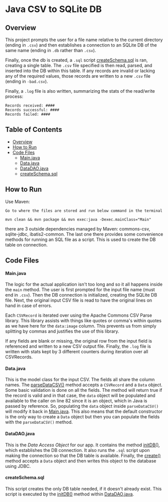 # Java CSV to SQLite DB

## Overview



This project prompts the user for a file name relative to the current directory (ending in `.csv`) and then establishes a connection to an SQLite DB of the same name (ending in `.db` rather than `.csv`).  

Finally, once the db is created, a `.sql` script [createSchema.sql](./sql/createSchema.sql) is ran, creating a single table.  The `.csv` file specified is then read, parsed, and inserted into the DB within this table.  If any records are invalid or lacking any of the required values, those records are written to a new `.csv` file (ending in `-bad.csv`).

Finally, a `.log` file is also written, summarizing the stats of the read/write process:
```
Records received: ####
Records successful: ####
Records failed: ####
```

## Table of Contents

  - [Overview](#overview)
  - [How to Run](#how-to-run)
  - [Code Files](#code-files)
      - [Main.java](#mainjava)
      - [Data.java](#datajava)
      - [DataDAO.java](#datadaojava)
      - [createSchema.sql](#createschemasql)

## How to Run

Use Maven:
```
Go to where the files are stored and run below command in the terminal

mvn clean && mvn package && mvn exec:java -Dexec.mainClass="Main"
```

there are 3 outside dependencies managed by Maven: commons-csv, sqlite-jdbc, ibatis2-common. The last one there provides some convenience methods for running an SQL file as a script. This is used to create the DB table on connection.

## Code Files

#### Main.java

The logic for the actual application isn't too long and so it all happens inside the `main` method.  The user is first prompted for the input file name (must end in `.csv`).  Then the DB connection is initialized, creating the SQLite DB file.  Next, the original input CSV file is read to have the original lines on hand in case of errors.  

Each `CSVRecord` is iterated over using the Apache Commons CSV Parse library.  This library assists with things like quotes or comma's within quotes as we have here for the `data:image` column.  This prevents us from simply splitting by commas and justifies the use of this library.  

If any fields are blank or missing, the original row from the input field is referenced and written to a new CSV output file.  Finally, the `.log` file is written with stats kept by 3 different counters during iteration over all CSVRecords.

#### Data.java

This is the model class for the input CSV.  The fields all share the column names.  The [parseDataCSV()](./src/main/java/Data.java#L32) method accepts a `CSVRecord` and a `Data` object.  Some basic validation is done on all the fields.  The method will return true if the record is valid and in that case, the `data` object will be populated and available to the caller on line 82 since it is an object, which in Java is passed by reference.  So, populating the `data` object inside `parseDataCSV()` will modify it back in [Main.java](./src/main/java/Main.java).  This also means that the default constructor is the only way to create a `Data` object but then you can populate the fields with the `parseDataCSV()` method.

#### DataDAO.java

This is the *Data Access Object* for our app.  It contains the method [initDB()](./src/main/java/DataDAO.java#L20), which establishes the DB connection.  It also runs the `.sql` script upon making the connection so that the DB table is available.  Finally, the [create()](./src/main/java/DataDAO.java#L65) method accepts a `Data` object and then writes this object to the database using JDBC.

#### createSchema.sql

This script creates the only DB table needed, if it doesn't already exist.  This script is executed by the [initDB()](./src/main/java/DataDAO.java#L20) method within [DataDAO.java](./src/main/java/DataDAO.java).
